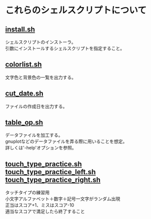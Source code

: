 これらのシェルスクリプトについて
====

[install.sh](install.sh)
----
シェルスクリプトのインストーラ。<br>
引数にインストールするシェルスクリプトを指定すること。

[colorlist.sh](colorlist.sh)
----
文字色と背景色の一覧を出力する。

[cut_date.sh](cut_date.sh)
----
ファイルの作成日を出力する。

[table_op.sh](table_op.sh)
----
データファイルを加工する。<br>
gnuplotなどのデータファイルを弄る際に用いることを想定。<br>
詳しくは'-help'オプションを参照。

[touch\_type\_practice.sh](touch_type_practice.sh)
[touch\_type\_practice\_left.sh](touch_type_practice_left.sh)
[touch\_type\_practice\_right.sh](touch_type_practice_right.sh)
----
タッチタイプの練習用<br>
小文字アルファベット＋数字＋記号一文字がランダム出現<br>
正当はスコア+1、ミスはスコア-10<br>
適当なスコアで満足したら終了すること<br>
